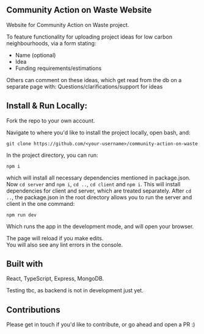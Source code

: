 ## Community Action on Waste Website
Website for Community Action on Waste project. 

To feature functionality for uploading project ideas for low carbon neighbourhoods, via a form stating:
  - Name (optional)
  - Idea
  - Funding requirements/estimations

Others can comment on these ideas, which get read from the db on a separate page with:
Questions/clarifications/support for ideas

## Install & Run Locally:

Fork the repo to your own account.

Navigate to where you'd like to install the project locally, open bash, and:
```
git clone https://github.com/<your-username>/community-action-on-waste
```

In the project directory, you can run:
```
npm i
```
which will install all necessary dependencies mentioned in package.json.
Now `cd server` and `npm i`, `cd ..`, `cd client` and `npm i`.
This will install dependencies for client and server, which are treated separately. After `cd ..`, the package.json in the root directory allows you to run the server and client in the one command:
```
npm run dev
```
Which runs the app in the development mode, and will open your browser.<br />

The page will reload if you make edits.<br />
You will also see any lint errors in the console.

## Built with
React, TypeScript, Express, MongoDB.

Testing tbc, as backend is not in development just yet.
  
## Contributions
Please get in touch if you'd like to contribute, or go ahead and open a PR :) 

